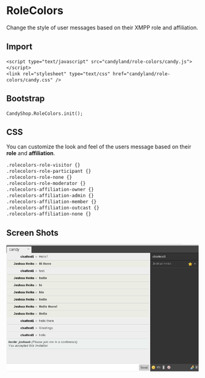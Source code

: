 # RoleColors
Change the style of user messages based on their XMPP role and affiliation.

## Import

    <script type="text/javascript" src="candyland/role-colors/candy.js"></script>
    <link rel="stylesheet" type="text/css" href="candyland/role-colors/candy.css" />

## Bootstrap

    CandyShop.RoleColors.init();

## CSS

You can customize the look and feel of the users message based on their **role** and **affiliation**.

    .rolecolors-role-visitor {}
    .rolecolors-role-participant {}
    .rolecolors-role-none {}
    .rolecolors-role-moderator {}
    .rolecolors-affiliation-owner {}
    .rolecolors-affiliation-admin {}
    .rolecolors-affiliation-member {}
    .rolecolors-affiliation-outcast {}
    .rolecolors-affiliation-none {}


## Screen Shots

![Screenshot 1](screenshots/shot1.png)


